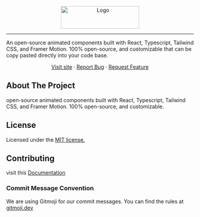 <div align="center">
  <a href="https://github.com/damien-schneider/cuicui">


 <img src="https://github.com/damien-schneider/cuicui/blob/main/src/assets/logo/logo-large.png?raw=true" alt="Logo" width="210" height="60">
  </a>
  <!-- <h1 align="left">CuiCui - A high quality react copy paste components library</h1> -->
  <hr></hr>
  <p align="left">
   An open-source animated components built with React, Typescript, Tailwind CSS, and Framer Motion.
100% open-source, and customizable that can be copy pasted directly into your code base.
  </p>
  <p>
   <a href="https://www.cuicui.day/">Visit site</a>
    ·
    <a href="https://github.com/damien-schneider/cuicui/issues">Report Bug</a>
    ·
    <a href="https://github.com/damien-schneider/cuicui/issues">Request Feature</a>
  </p>
</div>

<!-- ABOUT THE PROJECT -->

## About The Project

 open-source animated components built with React, Typescript, Tailwind CSS, and Framer Motion.
100% open-source, and customizable.

## License

Licensed under the [MIT license.](https://github.com/damien-schneider/cuicui/blob/main/license.md)

## Contributing

visit this [Documentation](https://github.com/damien-schneider/cuicui/blob/main/contributing.md)

### Commit Message Convention

We are using Gitmoji for our commit messages. You can find the rules at [gitmoji.dev](https://gitmoji.dev/)